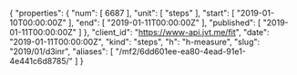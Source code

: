 {
  "properties": {
    "num": [
      6687
    ],
    "unit": [
      "steps"
    ],
    "start": [
      "2019-01-10T00:00:00Z"
    ],
    "end": [
      "2019-01-11T00:00:00Z"
    ],
    "published": [
      "2019-01-11T00:00:00Z"
    ]
  },
  "client_id": "https://www-api.jvt.me/fit",
  "date": "2019-01-11T00:00:00Z",
  "kind": "steps",
  "h": "h-measure",
  "slug": "2019/01/d3inr",
  "aliases": [
    "/mf2/6dd601ee-ea80-4ead-91e1-4e441c6d8785/"
  ]
}

